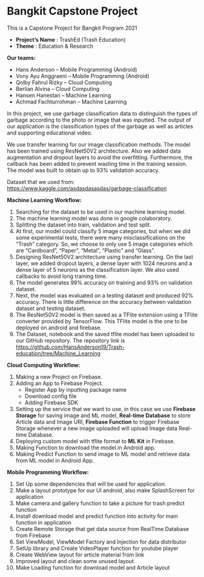 <h1><b>Bangkit Capstone Project</b></h1>
This is a Capstone Project for Bangkit Program 2021

- <b>Project’s Name</b>	: TrashEd (Trash Education)
- <b>Theme</b>			: Education & Research

<b>Our teams:</b>
- Hans Anderson – Mobile Programming (Android)
- Vony Ayu Anggraeni – Mobile Programming (Android)
- Qolby Fahrul Rizky – Cloud Computing
- Berlian Alvina – Cloud Computing
- Hansen Hanestan – Machine Learning
- Achmad Fachturrohman – Machine Learning

In this project, we use garbage classification data to distinguish the types of garbage according to the photo or image that was inputted. The output of our application is the classification types of the garbage as well as articles and supporting educational video.

We use transfer learning for our image classification methods. The model has been trained using ResNet50V2 architecture. Also we added data augmentation and dropout layers to avoid the overfitting. Furthermore, the callback has been added to prevent wasting time in the training session. The model was built to obtain up to 93% validation accuracy.

Dataset that we used from: https://www.kaggle.com/asdasdasasdas/garbage-classification

<b>Machine Learning Workflow:</b>
1. Searching for the dataset to be used in our machine learning model.          
2. The machine learning model was done in google colaboratory. 
3. Splitting the dataset into train, validation and test split.
4. At first, our model could classify 5 image categories, but when we did some experimental tests, there were many misclassifications on the “Trash” category. So, we choose to only use 5 image categories which are “Cardboard”, “Paper”, “Metal”, “Plastic” and “Glass”.
5. Designing ResNet50V2 architecture using transfer learning. On the last layer, we added dropout layers, a dense layer with 1024 neurons and a dense layer of 5 neurons as the classification layer. We also used callbacks to avoid long training time.
6. The model generates 99% accuracy on training and 93% on validation dataset.
7. Next, the model was evaluated on a testing dataset and produced 92% accuracy. There is little difference on the accuracy between validation dataset and testing dataset.
8. The ResNet50V2 model is then saved as a TFlite extension using a TFlite converter provided by TensorFlow. This TFlite model is the one to be deployed on android and firebase.
9. The Dataset, notebook and the saved tflite model has been uploaded to our GitHub repository. The repository link is 
https://github.com/HansAnderson19/Trash-education/tree/Machine_Learning 

<b>Cloud Computing Workflow:</b>
1. Making a new Project on Firebase.
2. Adding an App to Firebase Project.
    - Register App by inputting package name
    - Download config file
    - Adding Firebase SDK
3. Setting up the service that we want to use, in this case we use <b>Firebase Storage</b> for saving image and ML model, <b>Real-time Database</b> to store Article data and Image URI, <b>Firebase Function</b> to trigger Firebase Storage whenever a new image uploaded will upload Image data Real-time Database.
4. Deploying custom model with tflite format to <b>ML Kit</b> in Firebase.
5. Making Function to download the model in Android app.
6. Making Predict Function to send image to ML model and retrieve data from ML model in Android App.

<b>Mobile Programming Workflow:</b>
1. Set Up some dependencies that will be used for application.
2. Make a layout prototype for our UI android, also make SplashScreen for application
3. Make camera and gallery function to take a picture for trash predict function
4. Install download model and predict function into activity for main function in application
5. Create Remote Storage that get data source from RealTime Database from Firebase
6. Set ViewModel, ViewModel Factory and Injection for data distributor
7. SetUp library and Create VideoPlayer function for youtube player
8. Create WebView layout for article material from link
9. Improved layout and clean some unused layout
10. Make Loading function for download model and Article layout
